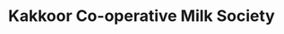 ---
title: "Kakkoor Co-operative Milk Society"
url: /kakkoor/kakkoor-co-operative-milk-society/
shop: dairy
---